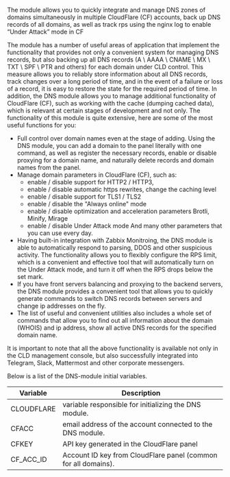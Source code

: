 The module allows you to quickly integrate and manage DNS zones of domains simultaneously in multiple CloudFlare (CF) accounts, back up DNS records of all domains, as well as track rps using the nginx log to enable “Under Attack” mode in CF

The module has a number of useful areas of application that implement the functionality that provides not only a convenient system for managing DNS records, but also backing up all DNS records (A \ AAAA \ CNAME \ MX \ TXT \ SPF \ PTR and others) for each domain under CLD control. This measure allows you to reliably store information about all DNS records, track changes over a long period of time, and in the event of a failure or loss of a record, it is easy to restore the state for the required period of time.
In addition, the DNS module allows you to manage additional functionality of CloudFlare (CF), such as working with the cache (dumping cached data), which is relevant at certain stages of development and not only. The functionality of this module is quite extensive, here are some of the most useful functions for you:
+ Full control over domain names even at the stage of adding. Using the DNS module, you can add a domain to the panel literally with one command, as well as register the necessary records, enable or disable proxying for a domain name, and naturally delete records and domain names from the panel.
+ Manage domain parameters in CloudFlare (CF), such as:
  - enable / disable support for HTTP2 / HTTP3,
  - enable / disable automatic https rewrites, change the caching level
  - enable / disable support for TLS1 / TLS2
  - enable / disable the "Always online" mode
  - enable / disable optimization and acceleration parameters Brotli, Minify, Mirage
  - enable / disable Under Attack mode
And many other parameters that you can use every day.
+ Having built-in integration with Zabbix Monitroing, the DNS module is able to automatically respond to parsing, DDOS and other suspicious activity. The functionality allows you to flexibly configure the RPS limit, which is a convenient and effective tool that will automatically turn on the Under Attack mode, and turn it off when the RPS drops below the set mark.
+ If you have front servers balancing and proxying to the backend servers, the DNS module provides a convenient tool that allows you to quickly generate commands to switch DNS records between servers and change ip addresses on the fly.
+ The list of useful and convenient utilities also includes a whole set of commands that allow you to find out all information about the domain (WHOIS) and ip address, show all active DNS records for the specified domain name.

It is important to note that all the above functionality is available not only in the CLD management console, but also successfully integrated into Telegram, Slack, Mattermost and other corporate messengers.

Below is a list of the DNS-module initial variables.

| Variable | Description |
| ------ | ----------- |
| CLOUDFLARE | variable responsible for initializing the DNS module. |
| CFACC | email address of the account connected to the DNS module. |
| CFKEY | API key generated in the CloudFlare panel |
| CF_ACC_ID | Account ID key from CloudFlare panel (common for all domains). |

